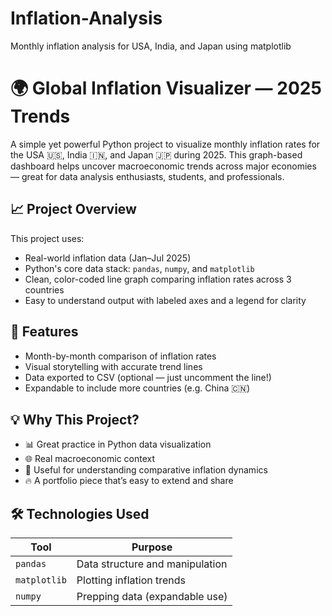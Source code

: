 # Inflation-Analysis
Monthly inflation analysis for USA, India, and Japan using matplotlib

# 🌍 Global Inflation Visualizer — 2025 Trends

A simple yet powerful Python project to visualize monthly inflation rates for the USA 🇺🇸, India 🇮🇳, and Japan 🇯🇵 during 2025. This graph-based dashboard helps uncover macroeconomic trends across major economies — great for data analysis enthusiasts, students, and professionals.

## 📈 Project Overview

This project uses:
- Real-world inflation data (Jan–Jul 2025)
- Python's core data stack: `pandas`, `numpy`, and `matplotlib`
- Clean, color-coded line graph comparing inflation rates across 3 countries
- Easy to understand output with labeled axes and a legend for clarity

## 🔧 Features

- Month-by-month comparison of inflation rates
- Visual storytelling with accurate trend lines
- Data exported to CSV (optional — just uncomment the line!)
- Expandable to include more countries (e.g. China 🇨🇳)

## 💡 Why This Project?

- 📊 Great practice in Python data visualization
- 🌐 Real macroeconomic context
- 🧠 Useful for understanding comparative inflation dynamics
- 🔥 A portfolio piece that’s easy to extend and share

## 🛠 Technologies Used

| Tool        | Purpose                          |
|-------------|----------------------------------|
| `pandas`    | Data structure and manipulation |
| `matplotlib`| Plotting inflation trends        |
| `numpy`     | Prepping data (expandable use)   |
